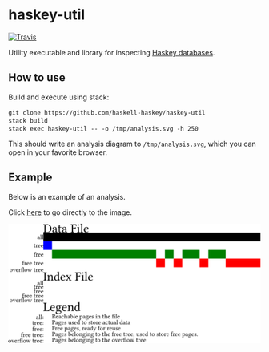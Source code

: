 haskey-util
===========

[![Travis](https://travis-ci.org/haskell-haskey/haskey-util.svg?branch=master)](https://travis-ci.org/haskell-haskey/haskey-util)

Utility executable and library for inspecting [Haskey databases](https://github.com/haskell-haskey/haskey).

How to use
----------

Build and execute using stack:

```
git clone https://github.com/haskell-haskey/haskey-util
stack build
stack exec haskey-util -- -o /tmp/analysis.svg -h 250
```

This should write an analysis diagram to `/tmp/analysis.svg`, which you can open in your favorite browser.

Example
-------

Below is an example of an analysis.

Click [here](.graphics/analysis-example.svg) to go directly to the image.

![Example Analysis](.graphics/analysis-example.svg)

